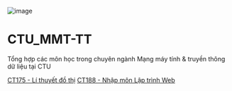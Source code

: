 ![image](https://user-images.githubusercontent.com/88178841/148009940-cb40374d-c2c5-457f-8d78-d71274285afe.png)

# CTU_MMT-TT
Tổng hợp các môn học trong chuyên ngành Mạng máy tính &amp; truyền thông dữ liệu tại CTU

[CT175 - Lí thuyết đồ thị](https://github.com/BuiTranNgocLy/CT175_LTDT_CTU)
[CT188 - Nhập môn Lập trình Web](https://github.com/BuiTranNgocLy/CT188_Web_CTU)


